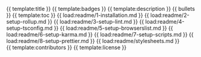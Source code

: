 {{ template:title }}
{{ template:badges }}
{{ template:description }}
{{ bullets }}
{{ template:toc }}
{{ load:readme/1-installation.md }}
{{ load:readme/2-setup-rollup.md }}
{{ load:readme/3-setup-lint.md }}
{{ load:readme/4-setup-tsconfig.md }}
{{ load:readme/5-setup-browserslist.md }}
{{ load:readme/6-setup-karma.md }}
{{ load:readme/7-setup-scripts.md }}
{{ load:readme/8-setup-prettier.md }}
{{ load:readme/stylesheets.md }}
{{ template:contributors }}
{{ template:license }}